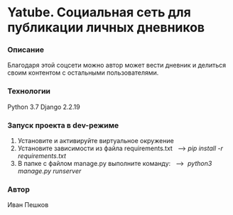 # Yatube. Социальная сеть для публикации личных дневников

### Описание
Благодаря этой соцсети можно автор может вести дневник и делиться своим контентом с остальными пользователями.

### Технологии
Python 3.7
Django 2.2.19

### Запуск проекта в dev-режиме
1. Установите и активируйте виртуальное окружение
2. Установите зависимости из файла requirements.txt   --> *pip install -r requirements.txt* 
3. В папке с файлом manage.py выполните команду:   -->  *python3 manage.py runserver*

### Автор
Иван Пешков